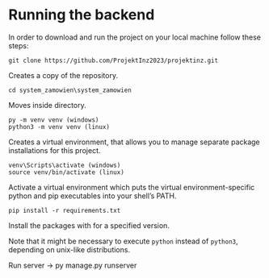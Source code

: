 # Running the backend
In order to download and run the project on your local machine follow these steps:

```
git clone https://github.com/ProjektInz2023/projektinz.git
```
Creates a copy of the repository.
```
cd system_zamowien\system_zamowien
```

Moves inside directory. 

```
py -m venv venv (windows)
python3 -m venv venv (linux)
```
Creates a virtual environment, that allows you to manage separate package installations for this project.

```
venv\Scripts\activate (windows)
source venv/bin/activate (linux)
```
Activate a virtual environment which puts the virtual environment-specific python and pip executables into your shell’s PATH.

```
pip install -r requirements.txt
```
Install the packages with for a specified version.

Note that it might be necessary to execute `python` instead of `python3`, depending on unix-like distributions.

Run server -> py manage.py runserver
